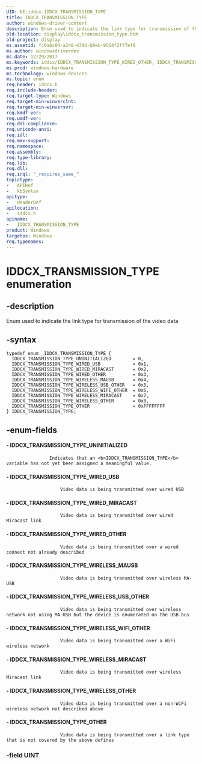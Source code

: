 ```yaml
---
UID: NE:iddcx.IDDCX_TRANSMISSION_TYPE
title: IDDCX_TRANSMISSION_TYPE
author: windows-driver-content
description: Enum used to indicate the link type for transmission of the video data.
old-location: display\iddcx_transmission_type.htm
old-project: display
ms.assetid: fc0a6c04-a348-470d-b8eb-9564f2ff7ef9
ms.author: windowsdriverdev
ms.date: 12/29/2017
ms.keywords: iddcx/IDDCX_TRANSMISSION_TYPE_WIRED_OTHER, IDDCX_TRANSMISSION_TYPE_WIRED_MIRACAST, iddcx/IDDCX_TRANSMISSION_TYPE_WIRELESS_MAUSB, iddcx/IDDCX_TRANSMISSION_TYPE_OTHER, IDDCX_TRANSMISSION_TYPE enumeration [Display Devices], IDDCX_TRANSMISSION_TYPE, iddcx/IDDCX_TRANSMISSION_TYPE_WIRED_MIRACAST, IDDCX_TRANSMISSION_TYPE_WIRELESS_MIRACAST, iddcx/IDDCX_TRANSMISSION_TYPE_WIRELESS_USB_OTHER, iddcx/IDDCX_TRANSMISSION_TYPE_WIRED_USB, IDDCX_TRANSMISSION_TYPE_WIRELESS_USB_OTHER, IDDCX_TRANSMISSION_TYPE_WIRELESS_MAUSB, iddcx/IDDCX_TRANSMISSION_TYPE_UNINITIALIZED, IDDCX_TRANSMISSION_TYPE_WIRELESS_OTHER, iddcx/IDDCX_TRANSMISSION_TYPE_WIRELESS_MIRACAST, IDDCX_TRANSMISSION_TYPE_OTHER, IDDCX_TRANSMISSION_TYPE_UNINITIALIZED, iddcx/IDDCX_TRANSMISSION_TYPE, IDDCX_TRANSMISSION_TYPE_WIRED_USB, IDDCX_TRANSMISSION_TYPE_WIRELESS_WIFI_OTHER, iddcx/IDDCX_TRANSMISSION_TYPE_WIRELESS_WIFI_OTHER, iddcx/IDDCX_TRANSMISSION_TYPE_WIRELESS_OTHER, IDDCX_TRANSMISSION_TYPE_WIRED_OTHER, display.iddcx_transmission_type
ms.prod: windows-hardware
ms.technology: windows-devices
ms.topic: enum
req.header: iddcx.h
req.include-header: 
req.target-type: Windows
req.target-min-winverclnt: 
req.target-min-winversvr: 
req.kmdf-ver: 
req.umdf-ver: 
req.ddi-compliance: 
req.unicode-ansi: 
req.idl: 
req.max-support: 
req.namespace: 
req.assembly: 
req.type-library: 
req.lib: 
req.dll: 
req.irql: "_requires_same_"
topictype:
-	APIRef
-	kbSyntax
apitype:
-	HeaderDef
apilocation:
-	iddcx.h
apiname:
-	IDDCX_TRANSMISSION_TYPE
product: Windows
targetos: Windows
req.typenames: 
---
```


# IDDCX_TRANSMISSION_TYPE enumeration


## -description



Enum used to indicate the link type for transmission of the video data
                


## -syntax


````
typedef enum _IDDCX_TRANSMISSION_TYPE { 
  IDDCX_TRANSMISSION_TYPE_UNINITIALIZED        = 0,
  IDDCX_TRANSMISSION_TYPE_WIRED_USB            = 0x1,
  IDDCX_TRANSMISSION_TYPE_WIRED_MIRACAST       = 0x2,
  IDDCX_TRANSMISSION_TYPE_WIRED_OTHER          = 0x3,
  IDDCX_TRANSMISSION_TYPE_WIRELESS_MAUSB       = 0x4,
  IDDCX_TRANSMISSION_TYPE_WIRELESS_USB_OTHER   = 0x5,
  IDDCX_TRANSMISSION_TYPE_WIRELESS_WIFI_OTHER  = 0x6,
  IDDCX_TRANSMISSION_TYPE_WIRELESS_MIRACAST    = 0x7,
  IDDCX_TRANSMISSION_TYPE_WIRELESS_OTHER       = 0x8,
  IDDCX_TRANSMISSION_TYPE_OTHER                = 0xFFFFFFFF
} IDDCX_TRANSMISSION_TYPE;
````


## -enum-fields




#### - IDDCX_TRANSMISSION_TYPE_UNINITIALIZED


                        
                    Indicates that an <b>IDDCX_TRANSMISSION_TYPE</b> variable has not yet been assigned a meaningful value.


#### - IDDCX_TRANSMISSION_TYPE_WIRED_USB


                        Video data is being transmitted over wired USB
                    


#### - IDDCX_TRANSMISSION_TYPE_WIRED_MIRACAST


                        Video data is being transmitted over wired Miracast link
                    


#### - IDDCX_TRANSMISSION_TYPE_WIRED_OTHER


                        Video data is being transmitted over a wired connect not already described
                    


#### - IDDCX_TRANSMISSION_TYPE_WIRELESS_MAUSB


                        Video data is being transmitted over wireless MA-USB
                    


#### - IDDCX_TRANSMISSION_TYPE_WIRELESS_USB_OTHER


                        Video data is being transmitted over wireless network not using MA-USB but the device is enumerated on the USB bus
                    


#### - IDDCX_TRANSMISSION_TYPE_WIRELESS_WIFI_OTHER


                        Video data is being transmitted over a WiFi wireless network
                    


#### - IDDCX_TRANSMISSION_TYPE_WIRELESS_MIRACAST


                        Video data is being transmitted over wireless Miracast link
                    


#### - IDDCX_TRANSMISSION_TYPE_WIRELESS_OTHER


                        Video data is being transmitted over a non-WiFi wireless network not described above
                    


#### - IDDCX_TRANSMISSION_TYPE_OTHER


                        Video data is being transmitted over a link type that is not covered by the above defines
                    


### -field UINT



